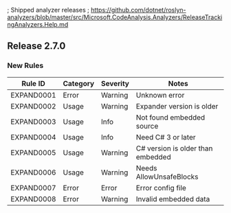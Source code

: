 ﻿; Shipped analyzer releases
; https://github.com/dotnet/roslyn-analyzers/blob/master/src/Microsoft.CodeAnalysis.Analyzers/ReleaseTrackingAnalyzers.Help.md

## Release 2.7.0

### New Rules
Rule ID | Category | Severity | Notes
--------|----------|----------|-------
EXPAND0001 | Error | Warning | Unknown error
EXPAND0002 | Usage | Warning | Expander version is older
EXPAND0003 | Usage | Info | Not found embedded source
EXPAND0004 | Usage | Info | Need C# 3 or later
EXPAND0005 | Usage | Warning | C# version is older than embedded
EXPAND0006 | Usage | Warning | Needs AllowUnsafeBlocks
EXPAND0007 | Error | Error | Error config file
EXPAND0008 | Error | Warning | Invalid embedded data
